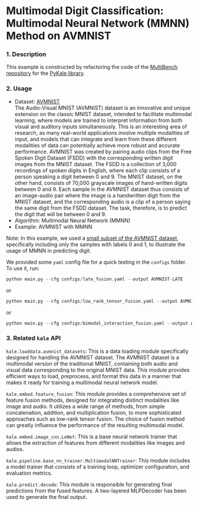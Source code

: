 # Multimodal Digit Classification: Multimodal Neural Network (MMNN) Method on AVMNIST

### 1. Description

This example is constructed by refactoring the code of the [MultiBench repository](https://github.com/pliang279/MultiBench) for the [PyKale library](https://github.com/pykale/pykale).

### 2. Usage
* Dataset: [AVMNIST](https://drive.google.com/file/d/1KvKynJJca5tDtI5Mmp6CoRh9pQywH8Xp/view)
<br>The Audio-Visual MNIST (AVMNIST) dataset is an innovative and unique extension on the classic MNIST dataset, intended to facilitate multimodal learning, where models are trained to interpret information from both visual and auditory inputs simultaneously. This is an interesting area of research, as many real-world applications involve multiple modalities of input, and models that can integrate and learn from these different modalities of data can potentially achieve more robust and accurate performance. AVMNIST was created by pairing audio clips from the Free Spoken Digit Dataset (FSDD) with the corresponding written digit images from the MNIST dataset. The FSDD is a collection of 3,000 recordings of spoken digits in English, where each clip consists of a person speaking a digit between 0 and 9. The MNIST dataset, on the other hand, consists of 70,000 grayscale images of hand-written digits between 0 and 9. Each sample in the AVMNIST dataset thus consists of an image-audio pair where the image is a handwritten digit from the MNIST dataset, and the corresponding audio is a clip of a person saying the same digit from the FSDD dataset. The task, therefore, is to predict the digit that will be between 0 and 9.
* Algorithm: Multimodal Neural Network (MMNN)
* Example: AVMNIST with MMNN

Note: In this example, we used a [small subset of the AVMNIST dataset](https://drive.google.com/file/d/1N5k-LvLwLbPBgn3GdVg6fXMBIR6pYrKb/view), specifically including only the samples with labels 0 and 1, to illustrate the usage of MMNN in predicting digit.

We provided some `yaml` config file for a quick testing in the `configs` folder. To use it, run:
```python
python main.py --cfg configs/late_fusion.yaml --output AVMNIST-LATE
```
or
```python
python main.py --cfg configs/low_rank_tensor_fusion.yaml --output AVMNIST_LOW_RANK_TENSOR
```
or
```python
python main.py --cfg configs/bimodal_interaction_fusion.yaml --output AVMNIST-BIMODAL_INTERACTION
```

### 3. Related `kale` API

`kale.loaddata.avmnist_datasets`: This is a data loading module specifically designed for handling the AVMNIST dataset. The AVMNIST dataset is a multimodal version of the traditional MNIST, containing both audio and visual data corresponding to the original MNIST data. This module provides efficient ways to load, preprocess, and format this data in a manner that makes it ready for training a multimodal neural network model.

`kale.embed.feature_fusion`: This module provides a comprehensive set of feature fusion methods, designed for integrating distinct modalities like image and audio. It utilizes a wide range of methods, from simple concatenation, addition, and multiplication fusion, to more sophisticated approaches such as low-rank tensor fusion. The choice of fusion method can greatly influence the performance of the resulting multimodal model.

`kale.embed.image_cnn.LeNet`: This is a base neural network trainer that allows the extraction of features from different modalities like images and audios.

`kale.pipeline.base_nn_trainer.MultimodalNNTrainer`: This module includes a model trainer that consists of a training loop, optimizer configuration, and evaluation metrics.

`kale.predict.decode`: This module is responsible for generating final predictions from the fused features. A two-layered MLPDecoder has been used to generate the final output.
